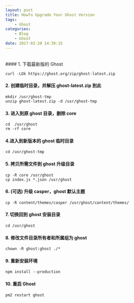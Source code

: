 ```yaml
---
layout: post
title: HowTo Upgrade Your Ghost Version
tags: 
    - Ghost
categories: 
    - Blog
    - Ghost
date: 2017-02-20 14:39:15
---
```


<br>
#### 1. 下载最新版的 Ghost

```
curl -LOk https://ghost.org/zip/ghost-latest.zip
```

#### 2. 创建临时目录，并解压 ghost-latest.zip 到此

```
mkdir /usr/ghost-tmp
unzip ghost-latest.zip -d /usr/ghost-tmp
```

#### 3. 进入到原 ghost 目录，删除 core

```
cd  /usr/ghost
rm -rf core
```

#### 4.进入到新版本的 ghost 临时目录

```
cd /usr/ghost-tmp
```

#### 5. 拷贝所需文件到 ghost 升级目录

```
cp -R core /usr/ghost
cp index.js *.json /usr/ghost
```

#### 6. (可选) 升级 casper，ghost 默认主题

```
cp -R content/themes/casper /usr/ghost/content/themes/
```

#### 7. 切换回到 ghost 安装目录

```
cd /usr/ghost
```

#### 8. 修改文件目录所有者和所属组为 ghost

```
chown -R ghost:ghost ./*
```

#### 9. 重新安装环境

```
npm install --production
```

#### 10. 重启 Ghost

```
pm2 restart ghost
```
